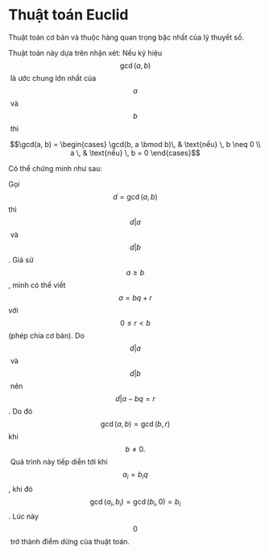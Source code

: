 # Thuật toán Euclid

Thuật toán cơ bản và thuộc hàng quan trọng bậc nhất của lý thuyết số.

Thuật toán này dựa trên nhận xét: Nếu ký hiệu $$\gcd(a, b)$$​ là ước chung lớn nhất của $$a$$​ và $$b$$​ thì

$$\gcd(a, b) = \begin{cases} \gcd(b, a \bmod b)\, & \text{nếu} \, b \neq 0 \\ a \, & \text{nếu} \, b = 0 \end{cases}$$

Có thể chứng minh như sau:

Gọi $$d=\gcd(a, b)$$​ thì $$d \vert a$$​ và $$d \vert b$$​. Giả sử $$a \geq b$$​, mình có thể viết $$a = bq + r$$​ với $$0 \leq r < b$$​ (phép chia cơ bản). Do $$d \vert a$$​ và $$d \vert b$$​ nên $$d \vert a -b q = r$$​. Do đó $$\gcd(a, b) = \gcd(b, r)$$​ khi $$b \neq 0.$$​ Quá trình này tiếp diễn tới khi $$a_i = b_i q$$​, khi đó $$\gcd(a_i, b_i) = \gcd(b_i, 0) = b_i$$. Lúc này $$0$$​ trở thành điểm dừng của thuật toán.
